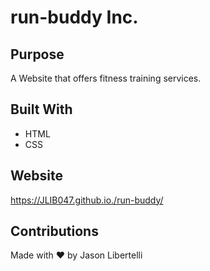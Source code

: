 # run-buddy Inc.

## Purpose 
A Website that offers fitness training services.

## Built With 
* HTML 
* CSS

## Website 
https://JLIB047.github.io./run-buddy/

## Contributions 
Made with ❤️ by Jason Libertelli 
